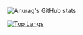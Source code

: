 ![Anurag's GitHub stats](https://github-readme-stats.vercel.app/api?username=Ziiron1&show_icons=true&theme=merko)


[![Top Langs](https://github-readme-stats.vercel.app/api/top-langs/?username=Ziiron1&layout=compact)](https://github.com/anuraghazra/github-readme-stats)
